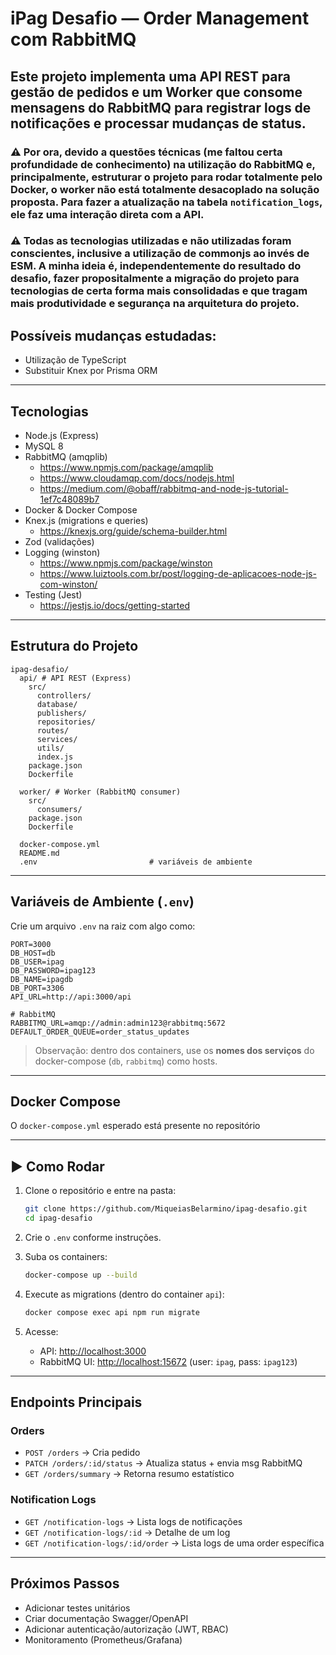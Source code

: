 # iPag Desafio — Order Management com RabbitMQ

## Este projeto implementa uma **API REST** para gestão de pedidos e um **Worker** que consome mensagens do **RabbitMQ** para registrar logs de notificações e processar mudanças de status.
### ⚠️ Por ora, devido a questões técnicas (me faltou certa profundidade de conhecimento) na utilização do RabbitMQ e, principalmente, estruturar o projeto para rodar totalmente pelo Docker, o worker não está totalmente desacoplado na solução proposta. Para fazer a atualização na tabela `notification_logs`, ele faz uma interação direta com a API.

### ⚠️ Todas as tecnologias utilizadas e não utilizadas foram conscientes, inclusive a utilização de commonjs ao invés de ESM. A minha ideia é, independentemente do resultado do desafio, fazer propositalmente a migração do projeto para tecnologias de certa forma mais consolidadas e que tragam mais produtividade e segurança na arquitetura do projeto.

## Possíveis mudanças estudadas:

- Utilização de TypeScript
- Substituir Knex por Prisma ORM
  
---

## Tecnologias

- Node.js (Express)
- MySQL 8
- RabbitMQ (amqplib)
  - https://www.npmjs.com/package/amqplib
  - https://www.cloudamqp.com/docs/nodejs.html
  - https://medium.com/@obaff/rabbitmq-and-node-js-tutorial-1ef7c48089b7
- Docker & Docker Compose
- Knex.js (migrations e queries)
  - https://knexjs.org/guide/schema-builder.html
- Zod (validações)
- Logging (winston)
  - https://www.npmjs.com/package/winston
  - https://www.luiztools.com.br/post/logging-de-aplicacoes-node-js-com-winston/
- Testing (Jest)
  - https://jestjs.io/docs/getting-started

---

## Estrutura do Projeto

```
ipag-desafio/
  api/ # API REST (Express)
    src/
      controllers/
      database/
      publishers/
      repositories/
      routes/
      services/
      utils/
      index.js
    package.json
    Dockerfile

  worker/ # Worker (RabbitMQ consumer)
    src/
      consumers/
    package.json
    Dockerfile

  docker-compose.yml
  README.md
  .env                         # variáveis de ambiente
```

---

## Variáveis de Ambiente (`.env`)

Crie um arquivo `.env` na raiz com algo como:

```
PORT=3000
DB_HOST=db
DB_USER=ipag
DB_PASSWORD=ipag123
DB_NAME=ipagdb
DB_PORT=3306
API_URL=http://api:3000/api

# RabbitMQ
RABBITMQ_URL=amqp://admin:admin123@rabbitmq:5672
DEFAULT_ORDER_QUEUE=order_status_updates
```

> Observação: dentro dos containers, use os **nomes dos serviços** do docker-compose (`db`, `rabbitmq`) como hosts.

---

## Docker Compose

O `docker-compose.yml` esperado está presente no repositório

---

## ▶️ Como Rodar

1. Clone o repositório e entre na pasta:
   ```bash
   git clone https://github.com/MiqueiasBelarmino/ipag-desafio.git
   cd ipag-desafio
   ```

2. Crie o `.env` conforme instruções.

3. Suba os containers:
   ```bash
   docker-compose up --build
   ```

4. Execute as migrations (dentro do container `api`):
   ```bash
   docker compose exec api npm run migrate
   ```

5. Acesse:
   - API: [http://localhost:3000](http://localhost:3000)
   - RabbitMQ UI: [http://localhost:15672](http://localhost:15672) (user: `ipag`, pass: `ipag123`)

---

## Endpoints Principais

### Orders
- `POST /orders` → Cria pedido
- `PATCH /orders/:id/status` → Atualiza status + envia msg RabbitMQ
- `GET /orders/summary` → Retorna resumo estatístico

### Notification Logs
- `GET /notification-logs` → Lista logs de notificações
- `GET /notification-logs/:id` → Detalhe de um log
- `GET /notification-logs/:id/order` → Lista logs de uma order específica

---

## Próximos Passos

- Adicionar testes unitários
- Criar documentação Swagger/OpenAPI
- Adicionar autenticação/autorização (JWT, RBAC)
- Monitoramento (Prometheus/Grafana)

